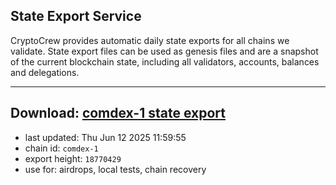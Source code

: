 ## State Export Service
CryptoCrew provides automatic daily state exports for all chains we validate. State export files can be used as genesis files and are a snapshot of the current blockchain state, including all validators, accounts, balances and delegations.

---
**Download: [comdex-1 state export](https://dl-eu2.ccvalidators.com/SERVICE/comdex/comdex-1_export_18770429.json)**
---

- last updated: Thu Jun 12 2025 11:59:55
- chain id: `comdex-1`
- export height: `18770429`
- use for: airdrops, local tests, chain recovery
